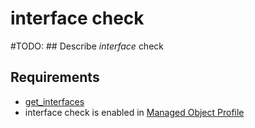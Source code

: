 # interface check

#TODO: ## Describe *interface* check

## Requirements

* [get_interfaces](../../../dev/scripts/get_interfaces.md)
* interface check is enabled in [Managed Object Profile](../../../reference/concepts/managed-object-profile/index.md)
